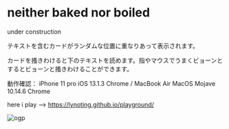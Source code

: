 # neither baked nor boiled

under construction

テキストを含むカードがランダムな位置に重なりあって表示されます。

カードを搔きわけると下のテキストを読めます。指やマウスでうまくビョーンとするとビョーンと搔きわけることができます。

動作確認： iPhone 11 pro iOS 13.1.3 Chrome / MacBook Air MacOS Mojave 10.14.6 Chrome

here i play --> https://lynoting.github.io/playground/

![ogp](https://lynoting.github.io/playground/img/ogp.JPG "ogp")

